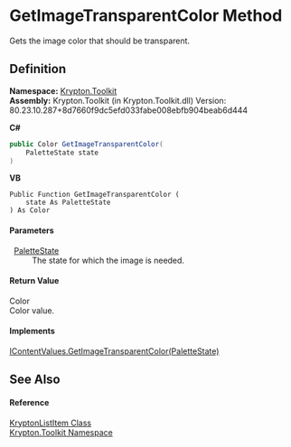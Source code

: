 # GetImageTransparentColor Method


Gets the image color that should be transparent.



## Definition
**Namespace:** <a href="79d2eac2-21f4-54ff-7552-b20c33c30600.md">Krypton.Toolkit</a>  
**Assembly:** Krypton.Toolkit (in Krypton.Toolkit.dll) Version: 80.23.10.287+8d7660f9dc5efd033fabe008ebfb904beab6d444

**C#**
``` C#
public Color GetImageTransparentColor(
	PaletteState state
)
```
**VB**
``` VB
Public Function GetImageTransparentColor ( 
	state As PaletteState
) As Color
```



#### Parameters
<dl><dt>  <a href="93e626cd-00cf-240e-06c6-ab4d47e982ba.md">PaletteState</a></dt><dd>The state for which the image is needed.</dd></dl>

#### Return Value
Color  
Color value.

#### Implements
<a href="42512fa6-6fa7-80fb-adec-59ad0af275d3.md">IContentValues.GetImageTransparentColor(PaletteState)</a>  


## See Also


#### Reference
<a href="33541c9a-6117-f59c-b8b8-6a1804a64d9c.md">KryptonListItem Class</a>  
<a href="79d2eac2-21f4-54ff-7552-b20c33c30600.md">Krypton.Toolkit Namespace</a>  
